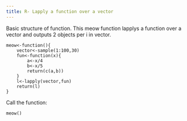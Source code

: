 ```yaml
---
title: R- Lapply a function over a vector
---
```


Basic structure of function. This meow function lapplys a function over a vector and outputs 2 objects per i in vector.

	meow<-function(){
		vector<-sample(1:100,30)
		fun<-function(x){
  			a<-x/4
  			b<-x/5
  			return(c(a,b))
		}
		l<-lapply(vector,fun)
		return(l)
	}

Call the function:

	meow()